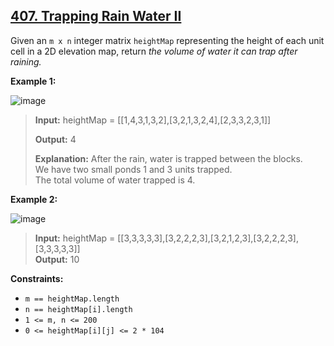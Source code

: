 ## [407. Trapping Rain Water II](https://leetcode.com/problems/trapping-rain-water-ii/description/)

Given an `m x n` integer matrix `heightMap` representing the height of each unit cell in a 2D elevation map, return *the volume of water it can trap after raining.*


**Example 1:**

![image](https://github.com/user-attachments/assets/1552b248-13e1-4c29-93e2-c1038157994f)

> **Input:** heightMap = [[1,4,3,1,3,2],[3,2,1,3,2,4],[2,3,3,2,3,1]]
> 
> **Output:** 4
> 
> **Explanation:** After the rain, water is trapped between the blocks.  
> We have two small ponds 1 and 3 units trapped.  
> The total volume of water trapped is 4.

**Example 2:**

![image](https://github.com/user-attachments/assets/5f823dfb-a16d-4ad5-8898-a1c1c3ab5b74)

>**Input:** heightMap = [[3,3,3,3,3],[3,2,2,2,3],[3,2,1,2,3],[3,2,2,2,3],[3,3,3,3,3]]  
>**Output:** 10

**Constraints:**

* `m == heightMap.length`
* `n == heightMap[i].length`
* `1 <= m, n <= 200`
* `0 <= heightMap[i][j] <= 2 * 104`
